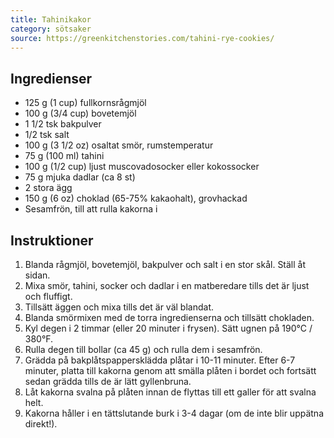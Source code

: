 ```yaml
---
title: Tahinikakor
category: sötsaker
source: https://greenkitchenstories.com/tahini-rye-cookies/
---
```


## Ingredienser

- 125 g (1 cup) fullkornsrågmjöl
- 100 g (3/4 cup) bovetemjöl
- 1 1/2 tsk bakpulver
- 1/2 tsk salt
- 100 g (3 1/2 oz) osaltat smör, rumstemperatur
- 75 g (100 ml) tahini
- 100 g (1/2 cup) ljust muscovadosocker eller kokossocker
- 75 g mjuka dadlar (ca 8 st)
- 2 stora ägg
- 150 g (6 oz) choklad (65-75% kakaohalt), grovhackad
- Sesamfrön, till att rulla kakorna i

## Instruktioner

1. Blanda rågmjöl, bovetemjöl, bakpulver och salt i en stor skål. Ställ åt sidan.
2. Mixa smör, tahini, socker och dadlar i en matberedare tills det är ljust och fluffigt.
3. Tillsätt äggen och mixa tills det är väl blandat.
4. Blanda smörmixen med de torra ingredienserna och tillsätt chokladen.
5. Kyl degen i 2 timmar (eller 20 minuter i frysen). Sätt ugnen på 190°C / 380°F.
6. Rulla degen till bollar (ca 45 g) och rulla dem i sesamfrön.
7. Grädda på bakplåtspappersklädda plåtar i 10-11 minuter. Efter 6-7 minuter, platta till kakorna genom att smälla plåten i bordet och fortsätt sedan grädda tills de är lätt gyllenbruna.
8. Låt kakorna svalna på plåten innan de flyttas till ett galler för att svalna helt.
9. Kakorna håller i en tättslutande burk i 3-4 dagar (om de inte blir uppätna direkt!).

